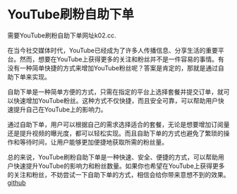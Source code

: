 # YouTube刷粉自助下单

需要YouTube刷粉自助下单网址k02.cc.

在当今社交媒体时代，YouTube已经成为了许多人传播信息、分享生活的重要平台。然而，想要在YouTube上获得更多的关注和粉丝并不是一件容易的事情。有没有一种简单快捷的方式来增加YouTube粉丝呢？答案是肯定的，那就是通过自助下单来实现。

自助下单是一种简单方便的方式，只需在指定的平台上选择套餐并提交订单，就可以快速增加YouTube粉丝。这种方式不仅快捷，而且安全可靠，可以帮助用户快速提升自己在YouTube上的影响力。

通过自助下单，用户可以根据自己的需求选择适合的套餐，无论是想要增加订阅量还是提升视频的曝光度，都可以轻松实现。而且自助下单的方式也避免了繁琐的操作和等待时间，让用户能够更加便捷地获取所需的粉丝量。

总的来说，YouTube刷粉自助下单是一种快速、安全、便捷的方式，可以帮助用户快速提升YouTube的影响力和粉丝数量。如果你也希望在YouTube上获得更多的关注和粉丝，不妨尝试一下自助下单的方式，相信会给你带来意想不到的效果。[github](https://github.com)